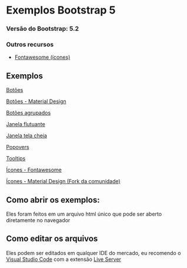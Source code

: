 # Exemplos Bootstrap 5

### Versão do Bootstrap: 5.2

### Outros recursos
- [Fontawesome (ícones)](https://fontawesome.com/)

## Exemplos
 
[Botões](https://luisrguerra.github.io/exemplos-bootstrap-5/botoes/botoes.html)

[Botões - Material Design](https://luisrguerra.github.io/exemplos-bootstrap-5/botoes/botoes-material.html)

[Botões agrupados](https://luisrguerra.github.io/exemplos-bootstrap-5/botoes/botoes-agrupados.html)

[Janela flutuante](https://luisrguerra.github.io/exemplos-bootstrap-5/janela/janela-flutuante.html)

[Janela tela cheia](https://luisrguerra.github.io/exemplos-bootstrap-5/janela/janela-tela-cheia.html)

[Popovers](https://luisrguerra.github.io/exemplos-bootstrap-5/janela/popovers.html)

[Tooltips](https://luisrguerra.github.io/exemplos-bootstrap-5/janela/tooltips.html)

[Ícones - Fontawesome](https://luisrguerra.github.io/exemplos-bootstrap-5/icones/fontawesome.html)

[Ícones - Material Design (Fork da comunidade)](https://luisrguerra.github.io/exemplos-bootstrap-5/icones/materialdesignicons.html)

## Como abrir os exemplos:
Eles foram feitos em um arquivo html único que pode ser aberto diretamente no navegador

## Como editar os arquivos
Eles podem ser editados em qualquer IDE do mercado, eu recomendo o [Visual Studio Code](https://code.visualstudio.com/) com a extensão [Live Server](https://marketplace.visualstudio.com/items?itemName=ritwickdey.LiveServer)
